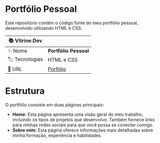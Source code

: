 # Portfólio Pessoal

Este repositório contém o código fonte do meu portfólio pessoal, desenvolvido utilizando HTML e CSS.

| :books: Vitrine.Dev |     |
| -------------  | --- |
| :sparkles: Nome        | **Portfólio Pessoal**
| :label: Tecnologias | HTML e CSS
| :rocket: URL         | [Porfólio](https://portfolio-html-css-nu.vercel.app)

# Estrutura
O portfólio consiste em duas páginas principais:

- **Home:** Esta página apresenta uma visão geral do meu trabalho, incluindo os tipos de projetos que desenvolvo. Também fornece links para minhas redes sociais para que você possa se conectar comigo.
- **Sobre mim:** Esta página oferece informações mais detalhadas sobre minha formação, experiência e habilidades.
